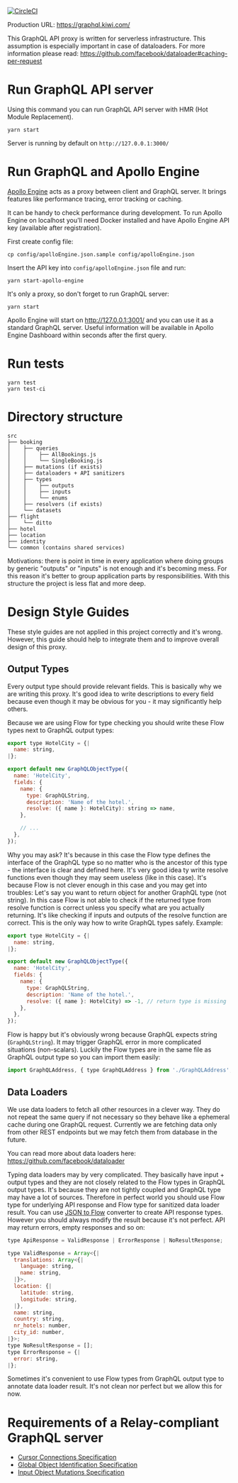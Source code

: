 [![CircleCI](https://circleci.com/gh/kiwicom/graphql/tree/master.svg?style=svg)](https://circleci.com/gh/kiwicom/graphql/tree/master)

Production URL: https://graphql.kiwi.com/

This GraphQL API proxy is written for serverless infrastructure. This assumption is especially important in case of dataloaders. For more information please read: https://github.com/facebook/dataloader#caching-per-request

# Run GraphQL API server

Using this command you can run GraphQL API server with HMR (Hot Module Replacement).

```
yarn start
```

Server is running by default on `http://127.0.0.1:3000/`

# Run GraphQL and Apollo Engine

[Apollo Engine](https://www.apollographql.com/engine/) acts as a proxy between
client and GraphQL server. It brings features like performance tracing, error
tracking or caching.

It can be handy to check performance during development. To run Apollo Engine
on localhost you'll need Docker installed and have Apollo Engine API key
(available after registration).

First create config file:
```
cp config/apolloEngine.json.sample config/apolloEngine.json
```

Insert the API key into `config/apolloEngine.json` file and run:

```
yarn start-apollo-engine
```

It's only a proxy, so don't forget to run GraphQL server:

```
yarn start
```

Apollo Engine will start on http://127.0.0.1:3001/ and you can use it as a
standard GraphQL server. Useful information will be available in Apollo Engine
Dashboard within seconds after the first query.

# Run tests

```
yarn test
yarn test-ci
```

# Directory structure

```
src
├── booking
│    ├── queries
│    │    ├── AllBookings.js
│    │    └── SingleBooking.js
│    ├── mutations (if exists)
│    ├── dataloaders + API sanitizers
│    ├── types
│    │    ├── outputs
│    │    ├── inputs
│    │    └── enums
│    ├── resolvers (if exists)
│    └── datasets
├── flight
│    └── ditto
├── hotel
├── location
├── identity
└── common (contains shared services)
```

Motivations: there is point in time in every application where doing groups by generic "outputs" or "inputs" is not enough and it's becoming mess. For this reason it's better to group application parts by responsibilities. With this structure the project is less flat and more deep.

# Design Style Guides

These style guides are not applied in this project correctly and it's wrong. However, this guide should help to integrate them and to improve overall design of this proxy.

## Output Types

Every output type should provide relevant fields. This is basically why we are writing this proxy. It's good idea to write descriptions to every field because even though it may be obvious for you - it may significantly help others.

Because we are using Flow for type checking you should write these Flow types next to GraphQL output types:

```js
export type HotelCity = {|
  name: string,
|};

export default new GraphQLObjectType({
  name: 'HotelCity',
  fields: {
    name: {
      type: GraphQLString,
      description: 'Name of the hotel.',
      resolve: ({ name }: HotelCity): string => name,
    },

    // ...
  },
});
```

Why you may ask? It's because in this case the Flow type defines the interface of the GraphQL type so no matter who is the ancestor of this type - the interface is clear and defined here. It's very good idea ty write resolve functions even though they may seem useless (like in this case). It's because Flow is not clever enough in this case and you may get into troubles: Let's say you want to return object for another GraphQL type (not string). In this case Flow is not able to check if the returned type from resolve function is correct unless you specify what are you actually returning. It's like checking if inputs and outputs of the resolve function are correct. This is the only way how to write GraphQL types safely. Example:

```js
export type HotelCity = {|
  name: string,
|};

export default new GraphQLObjectType({
  name: 'HotelCity',
  fields: {
    name: {
      type: GraphQLString,
      description: 'Name of the hotel.',
      resolve: ({ name }: HotelCity) => -1, // return type is missing
    },
  },
});
```

Flow is happy but it's obviously wrong because GraphQL expects string (`GraphQLString`). It may trigger GraphQL error in more complicated situations (non-scalars). Luckily the Flow types are in the same file as GraphQL output type so you can import them easily:

```js
import GraphQLAddress, { type GraphQLAddress } from './GraphQLAddress';
```

## Data Loaders

We use data loaders to fetch all other resources in a clever way. They do not repeat the same query if not necessary so they behave like a ephemeral cache during one GraphQL request. Currently we are fetching data only from other REST endpoints but we may fetch them from database in the future.

You can read more about data loaders here: https://github.com/facebook/dataloader

Typing data loaders may by very complicated. They basically have input + output types and they are not closely related to the Flow types in GraphQL output types. It's because they are not tightly coupled and GraphQL type may have a lot of sources. Therefore in perfect world you should use Flow type for underlying API response and Flow type for sanitized data loader result. You can use [JSON to Flow](https://transform.now.sh/json-to-flow-types/) converter to create API response types. However you should always modify the result because it's not perfect. API may return errors, empty responses and so on:

```js
type ApiResponse = ValidResponse | ErrorResponse | NoResultResponse;

type ValidResponse = Array<{|
  translations: Array<{|
    language: string,
    name: string,
  |}>,
  location: {|
    latitude: string,
    longitude: string,
  |},
  name: string,
  country: string,
  nr_hotels: number,
  city_id: number,
|}>;
type NoResultResponse = [];
type ErrorResponse = {|
  error: string,
|};
```

Sometimes it's convenient to use Flow types from GraphQL output type to annotate data loader result. It's not clean nor perfect but we allow this for now.

# Requirements of a Relay-compliant GraphQL server

- [Cursor Connections Specification](https://facebook.github.io/relay/graphql/connections.htm)
- [Global Object Identification Specification](https://facebook.github.io/relay/graphql/objectidentification.htm)
- [Input Object Mutations Specification](https://facebook.github.io/relay/graphql/mutations.htm)
